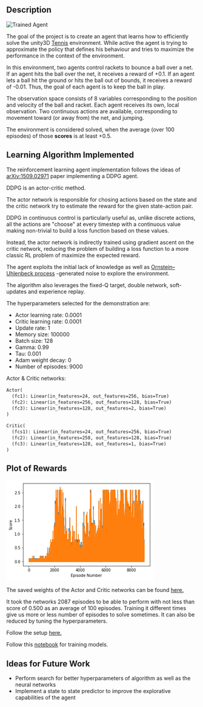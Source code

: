 [//]: # (Image References)

[image1]: https://user-images.githubusercontent.com/10624937/42135623-e770e354-7d12-11e8-998d-29fc74429ca2.gif "Trained Agent"

## Description

![Trained Agent][image1]

The goal of the project is to create an agent that learns how to efficiently solve the  unity3D [Tennis](https://www.youtube.com/watch?v=RDaIh7JX6RI&feature=youtu.be) environment. While active the agent is trying to approximate the policy that defines his behaviour and tries to maximize the performance in the context of the environment.

In this environment, two agents control rackets to bounce a ball over a net. If an agent hits the ball over the net, it receives a reward of +0.1. If an agent lets a ball hit the ground or hits the ball out of bounds, it receives a reward of -0.01. Thus, the goal of each agent is to keep the ball in play.

The observation space consists of 8 variables corresponding to the position and velocity of the ball and racket. Each agent receives its own, local observation. Two continuous actions are available, corresponding to movement toward (or away from) the net, and jumping.

The environment is considered solved, when the average (over 100 episodes) of those **scores** is at least +0.5.

## Learning Algorithm Implemented


The reinforcement learning agent implementation follows the ideas of [arXiv:1509.02971](https://arxiv.org/abs/1509.02971) paper implementing a DDPG agent.

DDPG is an actor-critic method.

The actor network is responsible for chosing actions based on the state and the critic network try to estimate the reward for the given state-action pair.

DDPG in continuous control is particularly useful as, unlike discrete actions, all the actions are "choose" at every timestep with a continuous value making non-trivial to build a loss function based on these values.

Instead, the actor network is indirectly trained using gradient ascent on the critic network, reducing the problem of building a loss function to a more classic RL problem of maximize the expected reward.

The agent exploits the initial lack of knowledge as well as [Ornstein–Uhlenbeck process](https://en.wikipedia.org/wiki/Ornstein%E2%80%93Uhlenbeck_process) -generated noise to explore the environment.

The algorithm also leverages the fixed-Q target, double network, soft-updates and experience replay.

The hyperparameters selected for the demonstration are:

- Actor learning rate: 0.0001
- Critic learning rate: 0.0001
- Update rate: 1
- Memory size: 100000
- Batch size: 128
- Gamma: 0.99
- Tau: 0.001
- Adam weight decay: 0
- Number of episodes: 9000

Actor & Critic networks:
```
Actor(
  (fc1): Linear(in_features=24, out_features=256, bias=True)
  (fc2): Linear(in_features=256, out_features=128, bias=True)
  (fc3): Linear(in_features=128, out_features=2, bias=True)
)
```
```
Critic(
  (fcs1): Linear(in_features=24, out_features=256, bias=True)
  (fc2): Linear(in_features=258, out_features=128, bias=True)
  (fc3): Linear(in_features=128, out_features=1, bias=True)
)
```


## Plot of Rewards 

![](https://github.com/prajwalgatti/DRL-Collaboration-and-Competition/blob/master/plot.png)

The saved weights of the Actor and Critic networks can be found [here.](https://github.com/prajwalgatti/DRL-Collaboration-and-Competition/tree/master/savedmodels)

It took the networks 2087 episodes to be able to perform with not less than score of 0.500 as an average of 100 episodes.
Training it different times give us more or less number of episodes to solve sometimes. It can also be reduced by tuning the hyperparameters.

Follow the setup [here.](https://github.com/prajwalgatti/DRL-Collaboration-and-Competition/blob/master/Setup_instructions.md)

Follow this [notebook](https://github.com/prajwalgatti/DRL-Collaboration-and-Competition/blob/master/Tennis.ipynb) for training models.


## Ideas for Future Work

- Perform search for better hyperparameters of algorithm as well as the neural networks
- Implement a state to state predictor to improve the explorative capabilities of the agent
